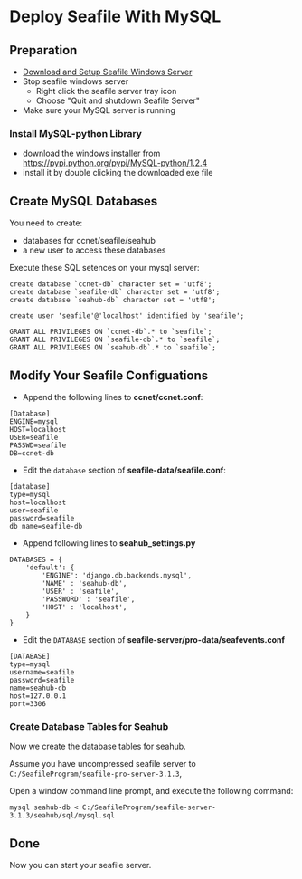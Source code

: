 # Deploy Seafile With MySQL

## Preparation

- [Download and Setup Seafile Windows Server](download_and_setup_seafile_windows_server.md)
- Stop seafile windows server
  - Right click the seafile server tray icon
  - Choose "Quit and shutdown Seafile Server"
- Make sure your MySQL server is running

### Install MySQL-python Library

- download the windows installer from https://pypi.python.org/pypi/MySQL-python/1.2.4
- install it by double clicking the downloaded exe file

## Create MySQL Databases

You need to create:

- databases for ccnet/seafile/seahub
- a new user to access these databases

Execute these SQL setences on your mysql server:

```
create database `ccnet-db` character set = 'utf8';
create database `seafile-db` character set = 'utf8';
create database `seahub-db` character set = 'utf8';

create user 'seafile'@'localhost' identified by 'seafile';

GRANT ALL PRIVILEGES ON `ccnet-db`.* to `seafile`;
GRANT ALL PRIVILEGES ON `seafile-db`.* to `seafile`;
GRANT ALL PRIVILEGES ON `seahub-db`.* to `seafile`;
```

## Modify Your Seafile Configuations

* Append the following lines to **ccnet/ccnet.conf**:

```
[Database]
ENGINE=mysql
HOST=localhost
USER=seafile
PASSWD=seafile
DB=ccnet-db
```

* Edit the `database` section of **seafile-data/seafile.conf**:

```
[database]
type=mysql
host=localhost
user=seafile
password=seafile
db_name=seafile-db
```

* Append following lines to **seahub_settings.py**

```
DATABASES = {
    'default': {
        'ENGINE': 'django.db.backends.mysql',
        'NAME' : 'seahub-db',
        'USER' : 'seafile',
        'PASSWORD' : 'seafile',
        'HOST' : 'localhost',
    }
}
```

* Edit the `DATABASE` section of **seafile-server/pro-data/seafevents.conf**

```
[DATABASE]
type=mysql
username=seafile
password=seafile
name=seahub-db
host=127.0.0.1
port=3306
```

### Create Database Tables for Seahub

Now we create the database tables for seahub.

Assume you have uncompressed seafile server to `C:/SeafileProgram/seafile-pro-server-3.1.3`,

Open a window command line prompt, and execute the following command:

```
mysql seahub-db < C:/SeafileProgram/seafile-server-3.1.3/seahub/sql/mysql.sql
```

## Done

Now you can start your seafile server.
